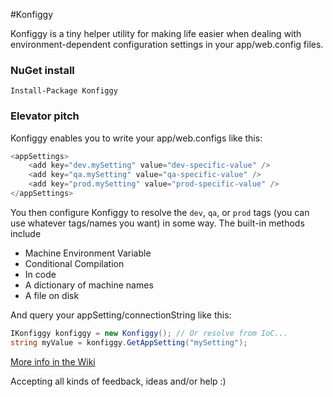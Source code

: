 #Konfiggy

Konfiggy is a tiny helper utility for making life easier when dealing with environment-dependent configuration settings in your app/web.config files.

### NuGet install
`Install-Package Konfiggy`

### Elevator pitch
Konfiggy enables you to write your app/web.configs like this:

```csharp
<appSettings>
    <add key="dev.mySetting" value="dev-specific-value" />
    <add key="qa.mySetting" value="qa-specific-value" />
    <add key="prod.mySetting" value="prod-specific-value" />
</appSettings>
```
You then configure Konfiggy to resolve the `dev`, `qa`, or `prod` tags (you can use whatever tags/names you want) in some way. The built-in methods include
- Machine Environment Variable
- Conditional Compilation
- In code
- A dictionary of machine names
- A file on disk

And query your appSetting/connectionString like this:
```csharp
IKonfiggy konfiggy = new Konfiggy(); // Or resolve from IoC...
string myValue = konfiggy.GetAppSetting("mySetting");
```

[More info in the Wiki](https://github.com/eaardal/Konfiggy/wiki/Getting-started) 

Accepting all kinds of feedback, ideas and/or help :)
